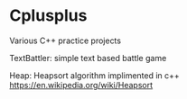 # Cplusplus
Various C++ practice projects

TextBattler: simple text based battle game

Heap: Heapsort algorithm implimented in c++
https://en.wikipedia.org/wiki/Heapsort
